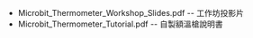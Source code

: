 
* Microbit_Thermometer_Workshop_Slides.pdf -- 工作坊投影片
* Microbit_Thermometer_Tutorial.pdf -- 自製額溫槍說明書
